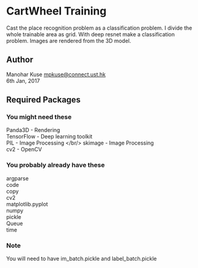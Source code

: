 # CartWheel Training
Cast the place recognition problem as a classification problem. I divide the whole trainable area as grid. With deep resnet make a classification problem. Images are rendered from the 3D model. 

## Author
Manohar Kuse <mpkuse@connect.ust.hk> <br/>
6th Jan, 2017

## Required Packages
### You might need these
Panda3D - Rendering <br/>
TensorFlow - Deep learning toolkit <br/>
PIL - Image Processing </br/>
skimage - Image Processing <br/>
cv2 - OpenCV <br/>

### You probably already have these
argparse<br/>
code<br/>
copy<br/>
cv2<br/>
matplotlib.pyplot<br/>
numpy<br/>
pickle<br/>
Queue<br/>
time<br/>


### Note
You will need to have im_batch.pickle and label_batch.pickle
